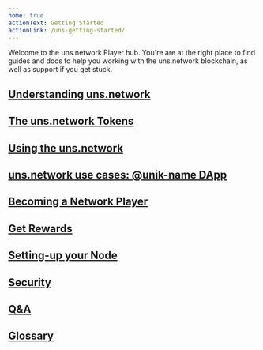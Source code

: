 ```yaml
---
home: true
actionText: Getting Started
actionLink: /uns-getting-started/
---
```


Welcome to the <uns>uns.network</uns> Player hub. You're are at the right place to find guides and docs to help you working with the <uns>uns.network</uns> blockchain, as well as support if you get stuck.

## [Understanding uns.network](/uns-network-introduction/)

## [The uns.network Tokens](/uns-network-tokens/)

## [Using the uns.network](/uns-use-the-network/)

## [uns.network use cases: @unik-name DApp](/uns-network-unik-name-use-case/)

## [Becoming a Network Player](/uns-network-player/)

## [Get Rewards](/uns-network-rewarding/)

## [Setting-up your Node](/uns-network-setting-up-node/)

## [Security](/uns-network-security/)

## [Q&A](/uns-network-qna/)

## [Glossary](/uns-network-glossary/)

<Footer/>
